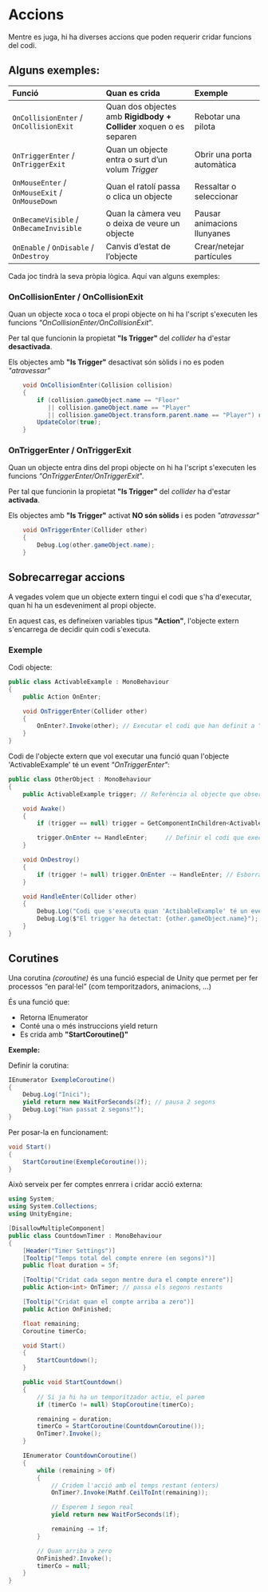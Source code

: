 # Accions

Mentre es juga, hi ha diverses accions que poden requerir cridar funcions del codi.

## Alguns exemples:

| Funció                                         | Quan es crida                                                      | Exemple                     |
| :--------------------------------------------- | :----------------------------------------------------------------- | :-------------------------- |
| `OnCollisionEnter` / `OnCollisionExit`         | Quan dos objectes amb **Rigidbody + Collider** xoquen o es separen | Rebotar una pilota   
| `OnTriggerEnter` / `OnTriggerExit`             | Quan un objecte entra o surt d’un volum *Trigger*                  | Obrir una porta automàtica  |       |
| `OnMouseEnter` / `OnMouseExit` / `OnMouseDown` | Quan el ratolí passa o clica un objecte                            | Ressaltar o seleccionar     |
| `OnBecameVisible` / `OnBecameInvisible`        | Quan la càmera veu o deixa de veure un objecte                     | Pausar animacions llunyanes |
| `OnEnable` / `OnDisable` / `OnDestroy`         | Canvis d’estat de l’objecte                                        | Crear/netejar partícules    |

Cada joc tindrà la seva pròpia lògica. Aquí van alguns exemples:

### OnCollisionEnter / OnCollisionExit

Quan un objecte xoca o toca el propi objecte on hi ha l'script s'executen les funcions *"OnCollisionEnter/OnCollisionExit*".

Per tal que funcionin la propietat **"Is Trigger"** del *collider* ha d'estar **desactivada**.

Els objectes amb **"Is Trigger"** desactivat són sòlids i no es poden *"atravessar"*

```csharp
    void OnCollisionEnter(Collision collision)
    {
        if (collision.gameObject.name == "Floor" 
           || collision.gameObject.name == "Player"
           || collision.gameObject.transform.parent.name == "Player") return;
        UpdateColor(true);
    }
```

### OnTriggerEnter / OnTriggerExit

Quan un objecte entra dins del propi objecte on hi ha l'script s'executen les funcions *"OnTriggerEnter/OnTriggerExit*".

Per tal que funcionin la propietat **"Is Trigger"** del *collider* ha d'estar **activada**.

Els objectes amb **"Is Trigger"** activat **NO són sòlids** i es poden *"atravessar"*

```csharp
    void OnTriggerEnter(Collider other)
    {
        Debug.Log(other.gameObject.name);
    }
```

## Sobrecarregar accions

A vegades volem que un objecte extern tingui el codi que s'ha d'executar, quan hi ha un esdeveniment al propi objecte.

En aquest cas, es defineixen variables tipus **"Action"**, l'objecte extern s'encarrega de decidir quin codi s'executa.

### Exemple

Codi objecte:
```csharp
public class ActivableExample : MonoBehaviour
{
    public Action OnEnter;

    void OnTriggerEnter(Collider other)
    {
        OnEnter?.Invoke(other); // Executar el codi que han definit a "OnEnter"
    }
}
```

Codi de l'objecte extern que vol executar una funció quan l'objecte 'ActivableExample' té un event *"OnTriggerEnter"*:
```csharp
public class OtherObject : MonoBehaviour
{
    public ActivableExample trigger; // Referència al objecte que observerà *OnTriggerEnter*

    void Awake()
    {
        if (trigger == null) trigger = GetComponentInChildren<ActivableExample>(true);

        trigger.OnEnter += HandleEnter;     // Definir el codi que executa el trigger quan fa *OnEnter?.Invoke()*
    }

    void OnDestroy()
    {
        if (trigger != null) trigger.OnEnter -= HandleEnter; // Esborrar la definició, per netejar
    }

    void HandleEnter(Collider other)
    {
        Debug.Log("Codi que s'executa quan 'ActibableExample' té un event 'OnTriggerEnter'");
        Debug.Log($"El trigger ha detectat: {other.gameObject.name}");
    }
}
```

## Corutines

Una corutina *(coroutine)* és una funció especial de Unity que permet per fer processos “en paral·lel” (com temporitzadors, animacions, ...)

És una funció que:

- Retorna IEnumerator
- Conté una o més instruccions yield return
- Es crida amb **"StartCoroutine()"**

**Exemple:**

Definir la corutina:
```csharp
IEnumerator ExempleCoroutine()
{
    Debug.Log("Inici");
    yield return new WaitForSeconds(2f); // pausa 2 segons
    Debug.Log("Han passat 2 segons!");
}
```

Per posar-la en funcionament:
```csharp
void Start()
{
    StartCoroutine(ExempleCoroutine());
}
```

Això serveix per fer comptes enrrera i cridar acció externa:
```csharp
using System;
using System.Collections;
using UnityEngine;

[DisallowMultipleComponent]
public class CountdownTimer : MonoBehaviour
{
    [Header("Timer Settings")]
    [Tooltip("Temps total del compte enrere (en segons)")]
    public float duration = 5f;

    [Tooltip("Cridat cada segon mentre dura el compte enrere")]
    public Action<int> OnTimer; // passa els segons restants

    [Tooltip("Cridat quan el compte arriba a zero")]
    public Action OnFinished;

    float remaining;
    Coroutine timerCo;

    void Start()
    {
        StartCountdown();
    }

    public void StartCountdown()
    {
        // Si ja hi ha un temporitzador actiu, el parem
        if (timerCo != null) StopCoroutine(timerCo);

        remaining = duration;
        timerCo = StartCoroutine(CountdownCoroutine());
        OnTimer?.Invoke();
    }

    IEnumerator CountdownCoroutine()
    {
        while (remaining > 0f)
        {
            // Cridem l'acció amb el temps restant (enters)
            OnTimer?.Invoke(Mathf.CeilToInt(remaining));

            // Esperem 1 segon real
            yield return new WaitForSeconds(1f);

            remaining -= 1f;
        }

        // Quan arriba a zero
        OnFinished?.Invoke();
        timerCo = null;
    }
}
```

